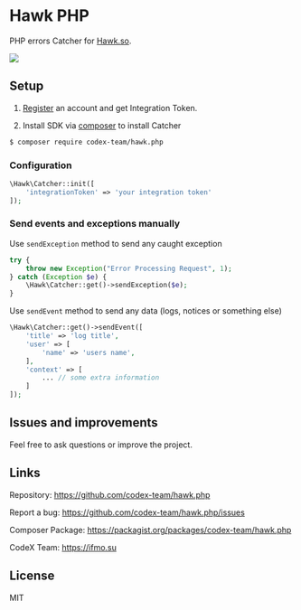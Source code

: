 # Hawk PHP

PHP errors Catcher for [Hawk.so](https://hawk.so).

![](https://capella.pics/c0fe5eeb-027d-427a-9e0d-b2e1dcaaf303)

## Setup

1. [Register](https://hawk.so/join) an account and get Integration Token.

2. Install SDK via [composer](https://getcomposer.org) to install Catcher

```bash
$ composer require codex-team/hawk.php
```

### Configuration

```php
\Hawk\Catcher::init([
    'integrationToken' => 'your integration token'
]);
```

### Send events and exceptions manually

Use `sendException` method to send any caught exception

```php
try {
    throw new Exception("Error Processing Request", 1);
} catch (Exception $e) {
    \Hawk\Catcher::get()->sendException($e);
}
```

Use `sendEvent` method to send any data (logs, notices or something else)

```php
\Hawk\Catcher::get()->sendEvent([
    'title' => 'log title',
    'user' => [
        'name' => 'users name',
    ],
    'context' => [
        ... // some extra information
    ]
]);
```

## Issues and improvements

Feel free to ask questions or improve the project.

## Links

Repository: https://github.com/codex-team/hawk.php

Report a bug: https://github.com/codex-team/hawk.php/issues

Composer Package: https://packagist.org/packages/codex-team/hawk.php

CodeX Team: https://ifmo.su

## License

MIT
